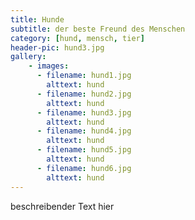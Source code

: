 ```yaml
---
title: Hunde
subtitle: der beste Freund des Menschen
category: [hund, mensch, tier]
header-pic: hund3.jpg
gallery: 
    - images:
      - filename: hund1.jpg
        alttext: hund
      - filename: hund2.jpg
        alttext: hund
      - filename: hund3.jpg
        alttext: hund
      - filename: hund4.jpg
        alttext: hund
      - filename: hund5.jpg
        alttext: hund
      - filename: hund6.jpg
        alttext: hund
---
```


beschreibender Text hier